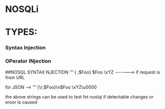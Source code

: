 # NOSQLi

# TYPES:
### Syntax Injection
### OPerator INjection


##NOSQL SYNTAX NJECTION
'"`{
;$Foo}
$Foo \xYZ  -------> if request is from URL 

for JSON --> '\"`{\r;$Foo}\n$Foo \\xYZ\u0000

the above strings can be used to test fot noslqi if detectable changes or eroor is caused
